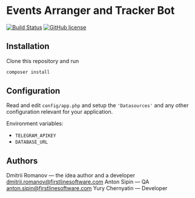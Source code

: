 # Events Arranger and Tracker Bot

[![Build Status](https://img.shields.io/travis/dmromanov/telegram-eant-bot/master.svg?style=flat-square)](https://travis-ci.org/dmromanov/telegram-eant-bot)
[![GitHub license](https://img.shields.io/github/license/dmromanov/telegram-eant-bot.svg)](https://github.com/dmromanov/telegram-eant-bot/blob/master/LICENSE)

## Installation

Clone this repository and run 
```bash
composer install
```

## Configuration

Read and edit `config/app.php` and setup the `'Datasources'` and any other
configuration relevant for your application.

Environment variables:

* `TELEGRAM_APIKEY`
* `DATABASE_URL`

## Authors

Dmitrii Romanov — the idea author and a developer dmitrii.romanov@firstlinesoftware.com 
Anton Sipin — QA anton.sipin@firstlinesoftware.com
Yury Chernyatin — Developer
